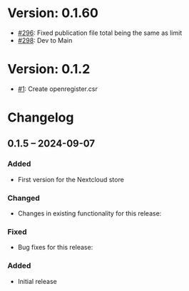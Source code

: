 # Version: 0.1.60

* [#296](https://github.com/ConductionNL/openregister/pull/296): Fixed publication file total being the same as limit
* [#298](https://github.com/ConductionNL/openregister/pull/298): Dev to Main


# Version: 0.1.2

* [#1](https://github.com/ConductionNL/openregister/pull/1): Create openregister.csr

# Changelog

## 0.1.5 – 2024-09-07
### Added
- First version for the Nextcloud store

### Changed
- Changes in existing functionality for this release:

### Fixed
- Bug fixes for this release:

### Added
- Initial release

